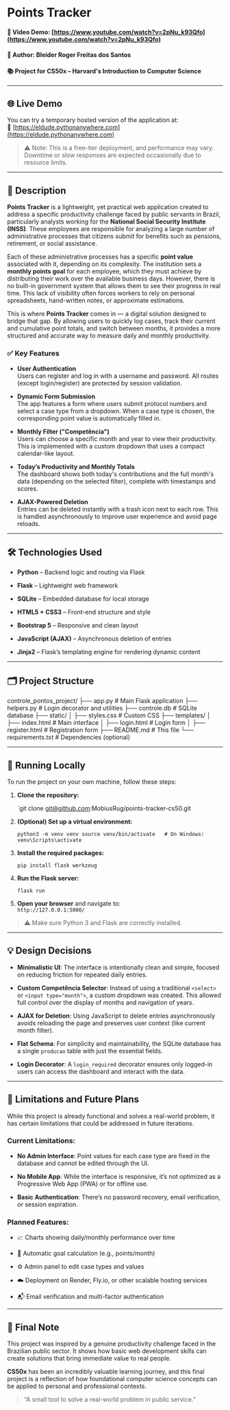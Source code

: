 # Points Tracker

#### 🎥 Video Demo: [https://www.youtube.com/watch?v=2pNu_k93Qfo](https://www.youtube.com/watch?v=2pNu_k93Qfo)

#### 👤 Author: Bleider Roger Freitas dos Santos

#### 📚 Project for CS50x – Harvard's Introduction to Computer Science

---

## 🌐 Live Demo

You can try a temporary hosted version of the application at:  
🔗 [https://eldude.pythonanywhere.com](https://eldude.pythonanywhere.com)

> ⚠️ Note: This is a free-tier deployment, and performance may vary. Downtime or slow responses are expected occasionally due to resource limits.

---

## 📝 Description

**Points Tracker** is a lightweight, yet practical web application created to address a specific productivity challenge faced by public servants in Brazil, particularly analysts working for the **National Social Security Institute (INSS)**. These employees are responsible for analyzing a large number of administrative processes that citizens submit for benefits such as pensions, retirement, or social assistance.

Each of these administrative processes has a specific **point value** associated with it, depending on its complexity. The institution sets a **monthly points goal** for each employee, which they must achieve by distributing their work over the available business days. However, there is no built-in government system that allows them to see their progress in real time. This lack of visibility often forces workers to rely on personal spreadsheets, hand-written notes, or approximate estimations.

This is where **Points Tracker** comes in — a digital solution designed to bridge that gap. By allowing users to quickly log cases, track their current and cumulative point totals, and switch between months, it provides a more structured and accurate way to measure daily and monthly productivity.

### ✅ Key Features

- **User Authentication**  
    Users can register and log in with a username and password. All routes (except login/register) are protected by session validation.
    
- **Dynamic Form Submission**  
    The app features a form where users submit protocol numbers and select a case type from a dropdown. When a case type is chosen, the corresponding point value is automatically filled in.
    
- **Monthly Filter ("Competência")**  
    Users can choose a specific month and year to view their productivity. This is implemented with a custom dropdown that uses a compact calendar-like layout.
    
- **Today’s Productivity and Monthly Totals**  
    The dashboard shows both today's contributions and the full month's data (depending on the selected filter), complete with timestamps and scores.
    
- **AJAX-Powered Deletion**  
    Entries can be deleted instantly with a trash icon next to each row. This is handled asynchronously to improve user experience and avoid page reloads.
    

---

## 🛠️ Technologies Used

- **Python** – Backend logic and routing via Flask
    
- **Flask** – Lightweight web framework
    
- **SQLite** – Embedded database for local storage
    
- **HTML5 + CSS3** – Front-end structure and style
    
- **Bootstrap 5** – Responsive and clean layout
    
- **JavaScript (AJAX)** – Asynchronous deletion of entries
    
- **Jinja2** – Flask’s templating engine for rendering dynamic content
    

---

## 🗂️ Project Structure

controle_pontos_project/
├── app.py # Main Flask application
├── helpers.py # Login decorator and utilities
├── controle.db # SQLite database
├── static/
│ ├── styles.css # Custom CSS
├── templates/
│ ├── index.html # Main interface
│ ├── login.html # Login form
│ ├── register.html # Registration form
├── README.md # This file
└── requirements.txt # Dependencies (optional)


---

## 🚀 Running Locally

To run the project on your own machine, follow these steps:

1. **Clone the repository:**
    
    `git clone git@github.com:MobiusRug/points-tracker-cs50.git
    
2. **(Optional) Set up a virtual environment:**
    
    `python3 -m venv venv source venv/bin/activate   # On Windows: venv\Scripts\activate`
    
3. **Install the required packages:**
    
    `pip install flask werkzeug`
    
4. **Run the Flask server:**
    
    `flask run`
    
5. **Open your browser** and navigate to:  
    `http://127.0.0.1:5000/`
    

> ⚠️ Make sure Python 3 and Flask are correctly installed.

---

## 💡 Design Decisions

- **Minimalistic UI**: The interface is intentionally clean and simple, focused on reducing friction for repeated daily entries.
    
- **Custom Competência Selector**: Instead of using a traditional `<select>` or `<input type="month">`, a custom dropdown was created. This allowed full control over the display of months and navigation of years.
    
- **AJAX for Deletion**: Using JavaScript to delete entries asynchronously avoids reloading the page and preserves user context (like current month filter).
    
- **Flat Schema**: For simplicity and maintainability, the SQLite database has a single `producao` table with just the essential fields.
    
- **Login Decorator**: A `login_required` decorator ensures only logged-in users can access the dashboard and interact with the data.
    

---

## 📌 Limitations and Future Plans

While this project is already functional and solves a real-world problem, it has certain limitations that could be addressed in future iterations.

### Current Limitations:

- **No Admin Interface**: Point values for each case type are fixed in the database and cannot be edited through the UI.
    
- **No Mobile App**: While the interface is responsive, it’s not optimized as a Progressive Web App (PWA) or for offline use.
    
- **Basic Authentication**: There’s no password recovery, email verification, or session expiration.
    
### Planned Features:

- 📈 Charts showing daily/monthly performance over time
    
- 🧮 Automatic goal calculation (e.g., points/month)
    
- ⚙️ Admin panel to edit case types and values
    
- ☁️ Deployment on Render, Fly.io, or other scalable hosting services
    
- 📬 Email verification and multi-factor authentication
    

---

## 🙏 Final Note

This project was inspired by a genuine productivity challenge faced in the Brazilian public sector. It shows how basic web development skills can create solutions that bring immediate value to real people.

**CS50x** has been an incredibly valuable learning journey, and this final project is a reflection of how foundational computer science concepts can be applied to personal and professional contexts.

> “A small tool to solve a real-world problem in public service.”
